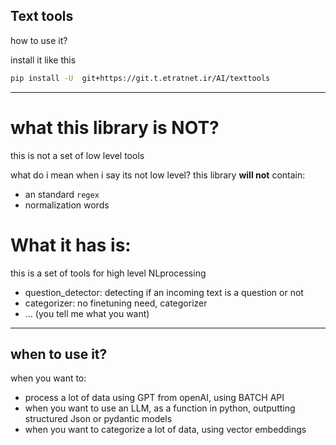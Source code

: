 ## Text tools

how to use it?

install it like this

```bash
pip install -U  git+https://git.t.etratnet.ir/AI/texttools
```

---

# what this library is NOT?

this is not a set of low level tools

what do i mean when i say its not low level? this library **will not** contain:
- an standard `regex` 
- normalization words


# What it has is:

this is a set of tools for high level NLprocessing

- question_detector: detecting if an incoming text is a question or not
- categorizer: no finetuning need, categorizer
- ... (you tell me what you want)

---

## when to use it?

when you want to:
- process a lot of data using GPT from openAI, using BATCH API
- when you want to use an LLM, as a function in python, outputting structured Json or pydantic models
- when you want to categorize a lot of data, using vector embeddings
